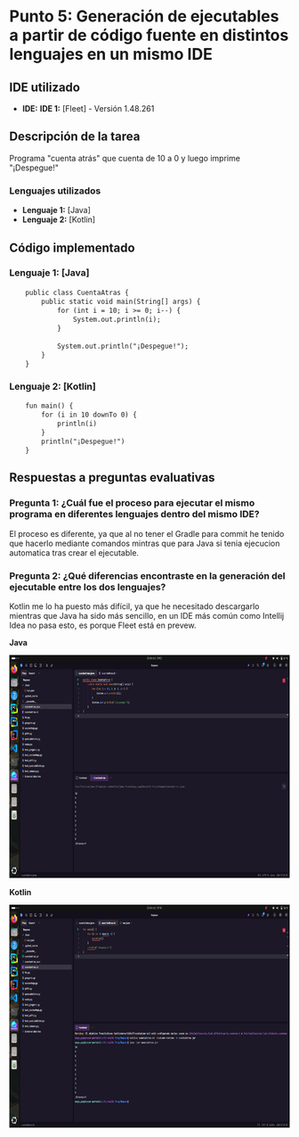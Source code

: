 # Punto 5: Generación de ejecutables a partir de código fuente en distintos lenguajes en un mismo IDE

## IDE utilizado
- **IDE:** **IDE 1:** [Fleet] - Versión 1.48.261

## Descripción de la tarea
Programa "cuenta atrás" que cuenta de 10 a 0 y luego imprime "¡Despegue!"

### Lenguajes utilizados
- **Lenguaje 1:** [Java]
- **Lenguaje 2:** [Kotlin]

## Código implementado

### Lenguaje 1: [Java]
```
    public class CuentaAtras {
        public static void main(String[] args) {
            for (int i = 10; i >= 0; i--) {
                System.out.println(i); 
            }

            System.out.println("¡Despegue!");
        }
    }
```

### Lenguaje 2: [Kotlin]
```
    fun main() {
        for (i in 10 downTo 0) {
            println(i)
        }
        println("¡Despegue!")
    }
```

## Respuestas a preguntas evaluativas

### Pregunta 1: ¿Cuál fue el proceso para ejecutar el mismo programa en diferentes lenguajes dentro del mismo IDE?
El proceso es diferente, ya que al no tener el Gradle para commit he tenido que hacerlo mediante comandos mintras que para Java si tenia ejecucion automatica tras crear el ejecutable.

### Pregunta 2: ¿Qué diferencias encontraste en la generación del ejecutable entre los dos lenguajes?
Kotlin me lo ha puesto más difícil, ya que he necesitado descargarlo mientras que Java ha sido más sencillo, en un IDE más común como Intellij Idea no pasa esto, es porque Fleet está en prevew.

**Java**

<img src="capturas/ejecucion_java.png" width="700" height="400">

**Kotlin**

<img src="capturas/ejecucion_kotlin.png" width="700" height="400">
